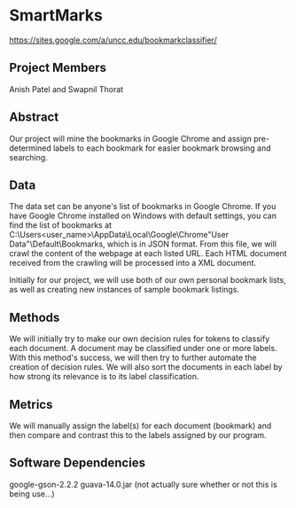 SmartMarks
====

https://sites.google.com/a/uncc.edu/bookmarkclassifier/

Project Members
----
Anish Patel and Swapnil Thorat

Abstract
----
Our project will mine the bookmarks in Google Chrome and assign pre-determined labels to each bookmark for easier bookmark browsing and searching.

Data
----
The data set can be anyone's list of bookmarks in Google Chrome. If you have Google Chrome installed on Windows with default settings, you can find the list of bookmarks at C:\Users\<user_name>\AppData\Local\Google\Chrome\"User Data"\Default\Bookmarks, which is in JSON format. From this file, we will crawl the content of the webpage at each listed URL. Each HTML document received from the crawling will be processed into a XML document.

Initially for our project, we will use both of our own personal bookmark lists, as well as creating new instances of sample bookmark listings.

Methods
----
We will initially try to make our own decision rules for tokens to classify each document. A document may be classified under one or more labels. With this method's success, we will then try to further automate the creation of decision rules. We will also sort the documents in each label by how strong its relevance is to its label classification.

Metrics
----
We will manually assign the label(s) for each document (bookmark) and then compare and contrast this to the labels assigned by our program.

Software Dependencies
----
google-gson-2.2.2
guava-14.0.jar (not actually sure whether or not this is being use...)
